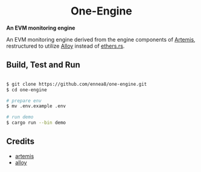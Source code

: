 
# <h1 align="center"> One-Engine </h1>
**An EVM monitoring engine**

An EVM monitoring engine derived from the engine components of [Artemis](https://github.com/paradigmxyz/artemis.git), restructured to utilize [Alloy](https://github.com/alloy-rs/alloy) instead of [ethers.rs](https://github.com/gakonst/ethers-rs). 

## Build, Test and Run

```bash

$ git clone https://github.com/ennea8/one-engine.git
$ cd one-engine

# prepare env
$ mv .env.example .env

# run demo
$ cargo run --bin demo

```

## Credits

- [artemis](https://github.com/paradigmxyz/artemis)
- [alloy](https://github.com/alloy-rs/alloy)
